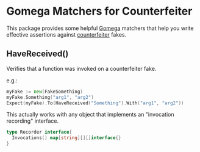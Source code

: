 Gomega Matchers for Counterfeiter
=================================
This package provides some helpful [Gomega](https://github.com/onsi/gomega) matchers that help you write effective assertions against [counterfeiter](https://github.com/maxbrunsfeld/counterfeiter) fakes.

HaveReceived()
--------------
Verifies that a function was invoked on a counterfeiter fake.

e.g.:

```go
myFake := new(FakeSomething)
myFake.Something("arg1", "arg2")
Expect(myFake).To(HaveReceived("Something").With("arg1", "arg2"))
```

This actually works with any object that implements an "invocation recording" interface.

```go
type Recorder interface{
  Invocations() map[string][][]interface{}
}
```

